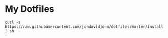 # My Dotfiles

    curl -s https://raw.githubusercontent.com/jondavidjohn/dotfiles/master/install | sh
